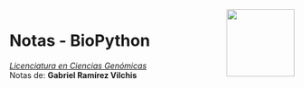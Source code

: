 <img src="https://upload.wikimedia.org/wikipedia/commons/thumb/a/ae/Github-desktop-logo-symbol.svg/1024px-Github-desktop-logo-symbol.svg.png" width="120" height="120" align="right" />  

# Notas - BioPython  
[_Licenciatura en Ciencias Genómicas_](https://www.lcg.unam.mx/)  
Notas de: **Gabriel Ramírez Vilchis** 
